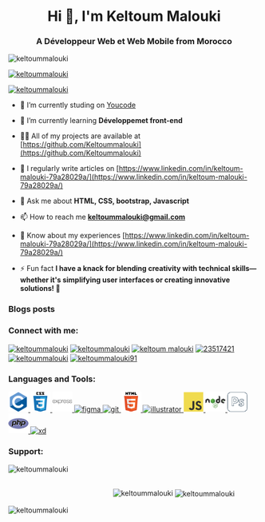 <h1 align="center">Hi 👋, I'm Keltoum Malouki</h1>
<h3 align="center">A Développeur Web et Web Mobile from Morocco</h3>

<p align="left"> <img src="https://komarev.com/ghpvc/?username=keltoummalouki&label=Profile%20views&color=0e75b6&style=flat" alt="keltoummalouki" /> </p>

<p align="left"> <a href="https://github.com/ryo-ma/github-profile-trophy"><img src="https://github-profile-trophy.vercel.app/?username=keltoummalouki" alt="keltoummalouki" /></a> </p>

<p align="left"> <a href="https://twitter.com/keltoummalouki" target="blank"><img src="https://img.shields.io/twitter/follow/keltoummalouki?logo=twitter&style=for-the-badge" alt="keltoummalouki" /></a> </p>

- 🔭 I’m currently studing on [Youcode](https://www.youcode.ma/)

- 🌱 I’m currently learning **Développemet front-end**

- 👨‍💻 All of my projects are available at [https://github.com/Keltoummalouki](https://github.com/Keltoummalouki)

- 📝 I regularly write articles on [https://www.linkedin.com/in/keltoum-malouki-79a28029a/](https://www.linkedin.com/in/keltoum-malouki-79a28029a/)

- 💬 Ask me about **HTML, CSS, bootstrap, Javascript**

- 📫 How to reach me **keltoummalouki@gmail.com**

- 📄 Know about my experiences [https://www.linkedin.com/in/keltoum-malouki-79a28029a/](https://www.linkedin.com/in/keltoum-malouki-79a28029a/)

- ⚡ Fun fact **I have a knack for blending creativity with technical skills—whether it's simplifying user interfaces or creating innovative solutions! 🌟**

### Blogs posts
<!-- BLOG-POST-LIST:START -->
<!-- BLOG-POST-LIST:END -->

<h3 align="left">Connect with me:</h3>
<p align="left">
<a href="https://dev.to/keltoummalouki" target="blank"><img align="center" src="https://raw.githubusercontent.com/rahuldkjain/github-profile-readme-generator/master/src/images/icons/Social/devto.svg" alt="keltoummalouki" height="30" width="40" /></a>
<a href="https://twitter.com/keltoummalouki" target="blank"><img align="center" src="https://raw.githubusercontent.com/rahuldkjain/github-profile-readme-generator/master/src/images/icons/Social/twitter.svg" alt="keltoummalouki" height="30" width="40" /></a>
<a href="https://linkedin.com/in/keltoum malouki" target="blank"><img align="center" src="https://raw.githubusercontent.com/rahuldkjain/github-profile-readme-generator/master/src/images/icons/Social/linked-in-alt.svg" alt="keltoum malouki" height="30" width="40" /></a>
<a href="https://stackoverflow.com/users/23517421" target="blank"><img align="center" src="https://raw.githubusercontent.com/rahuldkjain/github-profile-readme-generator/master/src/images/icons/Social/stack-overflow.svg" alt="23517421" height="30" width="40" /></a>
<a href="https://instagram.com/keltoummalouki" target="blank"><img align="center" src="https://raw.githubusercontent.com/rahuldkjain/github-profile-readme-generator/master/src/images/icons/Social/instagram.svg" alt="keltoummalouki" height="30" width="40" /></a>
<a href="https://www.hackerrank.com/keltoummalouki91" target="blank"><img align="center" src="https://raw.githubusercontent.com/rahuldkjain/github-profile-readme-generator/master/src/images/icons/Social/hackerrank.svg" alt="keltoummalouki91" height="30" width="40" /></a>
</p>

<h3 align="left">Languages and Tools:</h3>
<p align="left"> <a href="https://www.cprogramming.com/" target="_blank" rel="noreferrer"> <img src="https://raw.githubusercontent.com/devicons/devicon/master/icons/c/c-original.svg" alt="c" width="40" height="40"/> </a> <a href="https://www.w3schools.com/css/" target="_blank" rel="noreferrer"> <img src="https://raw.githubusercontent.com/devicons/devicon/master/icons/css3/css3-original-wordmark.svg" alt="css3" width="40" height="40"/> </a> <a href="https://expressjs.com" target="_blank" rel="noreferrer"> <img src="https://raw.githubusercontent.com/devicons/devicon/master/icons/express/express-original-wordmark.svg" alt="express" width="40" height="40"/> </a> <a href="https://www.figma.com/" target="_blank" rel="noreferrer"> <img src="https://www.vectorlogo.zone/logos/figma/figma-icon.svg" alt="figma" width="40" height="40"/> </a> <a href="https://git-scm.com/" target="_blank" rel="noreferrer"> <img src="https://www.vectorlogo.zone/logos/git-scm/git-scm-icon.svg" alt="git" width="40" height="40"/> </a> <a href="https://www.w3.org/html/" target="_blank" rel="noreferrer"> <img src="https://raw.githubusercontent.com/devicons/devicon/master/icons/html5/html5-original-wordmark.svg" alt="html5" width="40" height="40"/> </a> <a href="https://www.adobe.com/in/products/illustrator.html" target="_blank" rel="noreferrer"> <img src="https://www.vectorlogo.zone/logos/adobe_illustrator/adobe_illustrator-icon.svg" alt="illustrator" width="40" height="40"/> </a> <a href="https://developer.mozilla.org/en-US/docs/Web/JavaScript" target="_blank" rel="noreferrer"> <img src="https://raw.githubusercontent.com/devicons/devicon/master/icons/javascript/javascript-original.svg" alt="javascript" width="40" height="40"/> </a> <a href="https://nodejs.org" target="_blank" rel="noreferrer"> <img src="https://raw.githubusercontent.com/devicons/devicon/master/icons/nodejs/nodejs-original-wordmark.svg" alt="nodejs" width="40" height="40"/> </a> <a href="https://www.photoshop.com/en" target="_blank" rel="noreferrer"> <img src="https://raw.githubusercontent.com/devicons/devicon/master/icons/photoshop/photoshop-line.svg" alt="photoshop" width="40" height="40"/> </a> <a href="https://www.php.net" target="_blank" rel="noreferrer"> <img src="https://raw.githubusercontent.com/devicons/devicon/master/icons/php/php-original.svg" alt="php" width="40" height="40"/> </a> <a href="https://www.adobe.com/products/xd.html" target="_blank" rel="noreferrer"> <img src="https://cdn.worldvectorlogo.com/logos/adobe-xd.svg" alt="xd" width="40" height="40"/> </a> </p>

<h3 align="left">Support:</h3>
<p><a href="https://www.buymeacoffee.com/keltoummalouki"> <img align="left" src="https://cdn.buymeacoffee.com/buttons/v2/default-yellow.png" height="50" width="210" alt="keltoummalouki" /></a></p><br><br>

<p><img align="left" src="https://github-readme-stats.vercel.app/api/top-langs?username=keltoummalouki&show_icons=true&locale=en&layout=compact" alt="keltoummalouki" /></p>

<p>&nbsp;<img align="center" src="https://github-readme-stats.vercel.app/api?username=keltoummalouki&show_icons=true&locale=en" alt="keltoummalouki" /></p>

<p><img align="center" src="https://github-readme-streak-stats.herokuapp.com/?user=keltoummalouki&" alt="keltoummalouki" /></p>
